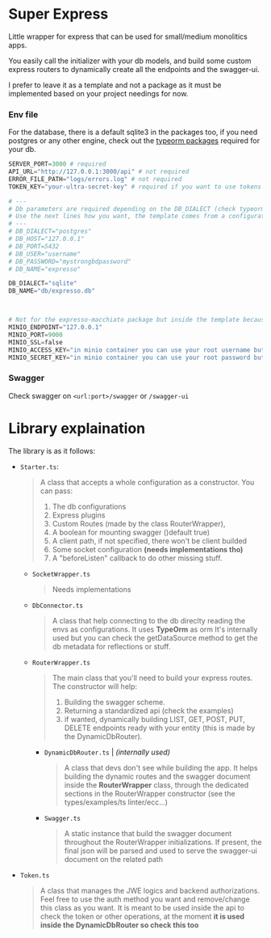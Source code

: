 # Super Express
Little wrapper for express that can be used for small/medium monolitics apps.

You easily call the initializer with your db models, and build some custom express routers to dynamically create all the endpoints and the swagger-ui.

I prefer to leave it as a template and not a package as it must be implemented based on your project needings for now.

### Env file
For the database, there is a default sqlite3 in the packages too, if you need postgres or any other engine, check out the [typeorm packages](https://typeorm.io/#installation) required for your db.

```python
SERVER_PORT=3000 # required
API_URL="http://127.0.0.1:3000/api" # not required
ERROR_FILE_PATH="logs/errors.log" # not required
TOKEN_KEY="your-ultra-secret-key" # required if you want to use tokens

# ---
# Db parameters are required depending on the DB_DIALECT (check typeorm requirements)
# Use the next lines how you want, the template comes from a configuration for a sqlite3 db.
# ---
# DB_DIALECT="postgres"
# DB_HOST="127.0.0.1"
# DB_PORT=5432
# DB_USER="username"
# DB_PASSWORD="mystrongbdpassword"
# DB_NAME="expresso"

DB_DIALECT="sqlite"
DB_NAME="db/expresso.db"



# Not for the expresso-macchiato package but inside the template because i often use it.
MINIO_ENDPOINT="127.0.0.1"
MINIO_PORT=9000
MINIO_SSL=false
MINIO_ACCESS_KEY="in minio container you can use your root username but in prod use amazon s3 keys"
MINIO_SECRET_KEY="in minio container you can use your root password but in prod use amazon s3 keys"
```



### Swagger
Check swagger on `<url:port>/swagger` or `/swagger-ui`




# Library explaination

The library is as it follows:
* `Starter.ts`:
	> A class that accepts a whole configuration as a constructor.
	> You can pass:
	> 1. The db configurations
	> 2. Express plugins
	> 3. Custom Routes (made by the class RouterWrapper),
	> 4. A boolean for mounting swagger ()default true)
	> 5. A client path, if not specified, there won't be client builded
	> 6. Some socket configuration **(needs implementations tho)**
	> 7. A "beforeListen" callback to do other missing stuff.

	* `SocketWrapper.ts`
		> Needs implementations

	* `DbConnector.ts`
		> A class that help connecting to the db direclty reading the envs as configurations.
		> It uses **TypeOrm** as orm
		> It's internally used but you can check the getDataSource method to get the db metadata for reflections or stuff.

	* `RouterWrapper.ts`
		> The main class that you'll need to build your express routes.
		> The constructor will help:
		> 1. Building the swagger scheme.
		> 2. Returning a standardized api (check the examples)
		> 3. if wanted, dynamically building LIST, GET, POST, PUT, DELETE endpoints ready with your entity (this is made by the DynamicDbRouter).

		* `DynamicDbRouter.ts`  | *(internally used)*
			> A class that devs don't see while building the app.
			> It helps building the dynamic routes and the swagger document inside the **RouterWrapper** class, through the dedicated sections in the RouterWrapper constructor (see the types/examples/ts linter/ecc...)

		* `Swagger.ts`
			> A static instance that build the swagger document throughout the RouterWrapper initializations. If present, the final json will be parsed and used to serve the swagger-ui document on the related path

* `Token.ts`
	>  A class that manages the JWE logics and backend authorizations.
	> Feel free to use the auth method you want and remove/change this class as you want.
	> It is meant to be used inside the api to check the token or other operations, at the moment **it is used inside the DynamicDbRouter so check this too**
